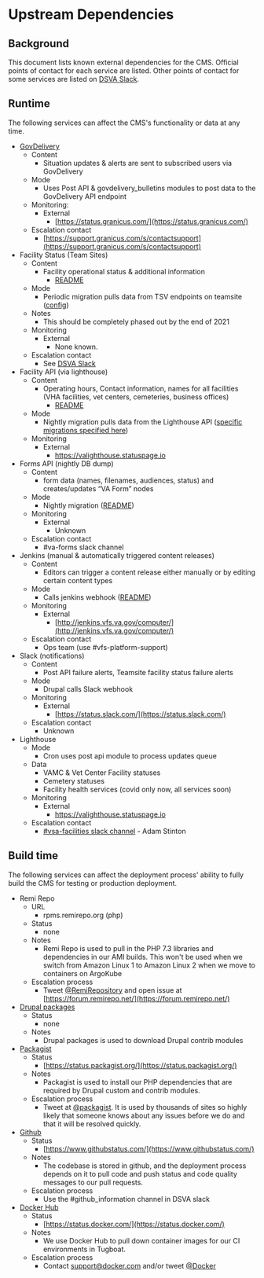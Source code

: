 # Upstream Dependencies

## Background

This document lists known external dependencies for the CMS.
Official points of contact for each service are listed.
Other points of contact for some services are listed on [DSVA Slack](https://dsva.slack.com/archives/CT4GZBM8F/p1628284192216100).

## Runtime

The following services can affect the CMS's functionality or data at any time.

* [GovDelivery](https://granicus.com/solution/govdelivery/)
    * Content
        * Situation updates & alerts are sent to subscribed users via GovDelivery
    * Mode
        * Uses Post API & govdelivery_bulletins modules to post data to the GovDelivery API endpoint
    * Monitoring: 
        * External
            * [https://status.granicus.com/](https://status.granicus.com/)
    * Escalation contact
        * [https://support.granicus.com/s/contactsupport](https://support.granicus.com/s/contactsupport)
* Facility Status (Team Sites)
    * Content
        * Facility operational status & additional information
            * [README](https://github.com/department-of-veterans-affairs/va.gov-cms/blob/master/READMES/migrations-facility.md#vamc-status-migration)
    * Mode
        * Periodic migration pulls data from TSV endpoints on teamsite ([config](/config/sync/migrate_plus.migration.va_node_health_care_local_facility_status.yml))
    * Notes
        * This should be completely phased out by the end of 2021
    * Monitoring
        * External
            * None known.
    * Escalation contact
        * See [DSVA Slack](https://dsva.slack.com/archives/CT4GZBM8F/p1628284192216100)
* Facility API (via lighthouse)
    * Content
        * Operating hours, Contact information, names for all facilities (VHA facilities, vet centers, cemeteries, business offices)
            * [README](https://github.com/department-of-veterans-affairs/va.gov-cms/blob/master/READMES/migrations-facility.md)
    * Mode
        * Nightly migration pulls data from the Lighthouse API ([specific migrations specified here](/tasks-periodic.yml))
    * Monitoring
        * External
            * https://valighthouse.statuspage.io
* Forms API (nightly DB dump)
    * Content
        * form data (names, filenames, audiences, status) and creates/updates “VA Form” nodes
    * Mode
        * Nightly migration ([README](https://github.com/department-of-veterans-affairs/va.gov-cms/blob/master/READMES/migrations-forms.md))
    * Monitoring
        * External
            *  Unknown
    * Escalation contact
        * #va-forms slack channel
* Jenkins (manual & automatically triggered content releases)
    * Content
        * Editors can trigger a content release either manually or by editing certain content types
    * Mode
        * Calls jenkins webhook ([README](https://github.com/department-of-veterans-affairs/va.gov-cms/blob/master/READMES/cms-content-release.md#automatic))
    * Monitoring
        * External
            * [http://jenkins.vfs.va.gov/computer/](http://jenkins.vfs.va.gov/computer/)
    * Escalation contact
        * Ops team (use #vfs-platform-support)
* Slack (notifications)
    * Content
        * Post API failure alerts, Teamsite facility status failure alerts
    * Mode
        * Drupal calls Slack webhook
    * Monitoring
        * External
            * [https://status.slack.com/](https://status.slack.com/) 
    * Escalation contact
        * Unknown
* Lighthouse
    * Mode
        * Cron uses post api module to process updates queue
    * Data
        * VAMC & Vet Center Facility statuses
        * Cemetery statuses
        * Facility health services (covid only now, all services soon)
    * Monitoring
        * External
            * https://valighthouse.statuspage.io
    * Escalation contact
        * [#vsa-facilities slack channel](https://dsva.slack.com/archives/C0FQSS30V) - Adam Stinton

## Build time

The following services can affect the deployment process' ability to fully build the CMS for testing or production deployment.

* Remi Repo
    * URL
        * rpms.remirepo.org (php)
    * Status
        * none
    * Notes
        * Remi Repo is used to pull in the PHP 7.3 libraries and dependencies in our AMI builds. This won't be used when we switch from Amazon Linux 1 to Amazon Linux 2 when we move to containers on ArgoKube
    * Escalation process
        * Tweet [@RemiRepository](https://twitter.com/RemiRepository) and open issue at [https://forum.remirepo.net/](https://forum.remirepo.net/)
* [Drupal packages](packages.drupal.org)
    * Status
        * none
    * Notes
        * Drupal packages is used to download Drupal contrib modules
* [Packagist](https://packagist.org)
    * Status
        * [https://status.packagist.org/](https://status.packagist.org/)
    * Notes
        * Packagist is used to install our PHP dependencies that are required by Drupal custom and contrib modules.
    * Escalation process
        * Tweet at [@packagist](https://twitter.com/packagist). It is used by thousands of sites so highly likely that someone knows about any issues before we do and that it will be resolved quickly.
* [Github](https://github.com)
    * Status
        * [https://www.githubstatus.com/](https://www.githubstatus.com/)
    * Notes
        * The codebase is stored in github, and the deployment process depends on it to pull code and push status and code quality messages to our pull requests.
    * Escalation process
        * Use the #github_information channel in DSVA slack
* [Docker Hub](https://hub.docker.com/)
    * Status
        * [https://status.docker.com/](https://status.docker.com/)
    * Notes
        * We use Docker Hub to pull down container images for our CI environments in Tugboat.
    * Escalation process
        * Contact support@docker.com and/or tweet [@Docker](https://twitter.com/Docker)
